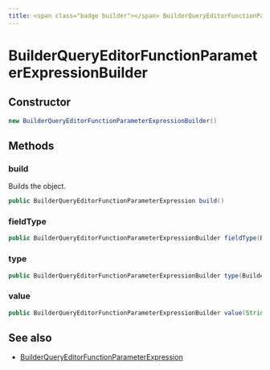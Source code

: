 ```yaml
---
title: <span class="badge builder"></span> BuilderQueryEditorFunctionParameterExpressionBuilder
---
```

# <span class="badge builder"></span> BuilderQueryEditorFunctionParameterExpressionBuilder

## Constructor

```java
new BuilderQueryEditorFunctionParameterExpressionBuilder()
```
## Methods

### <span class="badge object-method"></span> build

Builds the object.

```java
public BuilderQueryEditorFunctionParameterExpression build()
```

### <span class="badge object-method"></span> fieldType

```java
public BuilderQueryEditorFunctionParameterExpressionBuilder fieldType(BuilderQueryEditorPropertyType fieldType)
```

### <span class="badge object-method"></span> type

```java
public BuilderQueryEditorFunctionParameterExpressionBuilder type(BuilderQueryEditorExpressionType type)
```

### <span class="badge object-method"></span> value

```java
public BuilderQueryEditorFunctionParameterExpressionBuilder value(String value)
```

## See also

 * <span class="badge object-type-class"></span> [BuilderQueryEditorFunctionParameterExpression](./object-BuilderQueryEditorFunctionParameterExpression.md)
